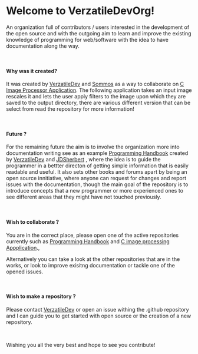 # Welcome to VerzatileDevOrg!

An organization full of contributors / users interested in the development of the open source and with the outgoing aim to learn and improve the existing knowledge of programming for web/software with the idea to have documentation along the way.

<br>

#### Why was it created?

It was created by [VerzatileDev](https://github.com/VerzatileDev) and [Sommos](https://github.com/Sommos) as a way to collaborate on [C Image Processor Application](https://github.com/VerzatileDevOrg/C_image_processing). The following application takes an input image rescales it and lets the user apply filters to the image upon which they are saved to the output directory, there are various different version that can be select from read the repository for more information!

<br>

#### Future ?

For the remaining future the aim is to involve the organization more into documentation writing see as an example [Programming Handbook](https://github.com/VerzatileDevOrg/Programming_HandBook) created by [VerzatileDev](https://github.com/VerzatileDev) and [JDSherbert](https://github.com/JDSherbert) , where the idea is to guide the programmer in a bettter directon of getting simple information that is easily readable and useful. It also sets other books and forums apart by being an open source innitiative, where anyone can request for changes and report issues with the documentation, though the main goal of the repository is to introduce concepts that a new programmer or more experienced ones to see different areas that they might have not touched previously.

<br>

#### Wish to collaborate ?

You are in the correct place, please open one of the active repositories currently such as [Programming Handbook](https://github.com/VerzatileDevOrg/Programming_HandBook) and [C image processing Appplication](https://github.com/VerzatileDevOrg/C_image_processing).,

Alternatively you can take a look at the other repositories that are in the works, or look to improve exisitng documentation or tackle one of the opened issues.

<br>

#### Wish to make a repository ?

Please contact [VerzatileDev](https://github.com/VerzatileDev) or open an issue withing the .github repository and I can guide you to get started with open source or the creation of a new repository.

<br>

Wishing you all the very best and hope to see you contribute!
